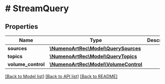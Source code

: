 # # StreamQuery

## Properties

| Name               | Type                                                      | Description | Notes      |
| ------------------ | --------------------------------------------------------- | ----------- | ---------- |
| **sources**        | [**\NumenoArtRec\Model\QuerySources**](QuerySources.md)   |             | [optional] |
| **topics**         | [**\NumenoArtRec\Model\QueryTopics**](QueryTopics.md)     |             | [optional] |
| **volume_control** | [**\NumenoArtRec\Model\VolumeControl**](VolumeControl.md) |             | [optional] |

[[Back to Model list]](../../README.md#models) [[Back to API list]](../../README.md#endpoints) [[Back to README]](../../README.md)
